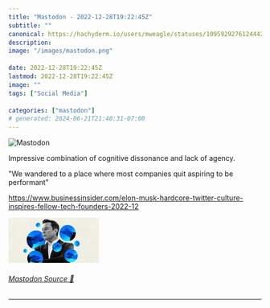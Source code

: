 ```yaml
---
title: "Mastodon - 2022-12-28T19:22:45Z"
subtitle: ""
canonical: https://hachyderm.io/users/mweagle/statuses/109592927612444209
description:
image: "/images/mastodon.png"

date: 2022-12-28T19:22:45Z
lastmod: 2022-12-28T19:22:45Z
image: ""
tags: ["Social Media"]

categories: ["mastodon"]
# generated: 2024-06-21T21:40:31-07:00
---
```

![Mastodon](/images/mastodon.png)

<p>Impressive combination of cognitive dissonance and lack of agency. </p><p>&quot;We wandered to a place where most companies quit aspiring to be performant&quot;</p><p><a href="https://www.businessinsider.com/elon-musk-hardcore-twitter-culture-inspires-fellow-tech-founders-2022-12" target="_blank" rel="nofollow noopener noreferrer" translate="no"><span class="invisible">https://www.</span><span class="ellipsis">businessinsider.com/elon-musk-</span><span class="invisible">hardcore-twitter-culture-inspires-fellow-tech-founders-2022-12</span></a></p>

![](a92ad722a1a3ac01.png)

###### [Mastodon Source 🐘](https://hachyderm.io/@mweagle/109592927612444209)

___

